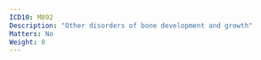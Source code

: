 ```yaml
---
ICD10: M892
Description: "Other disorders of bone development and growth"
Matters: No
Weight: 0
---
```


